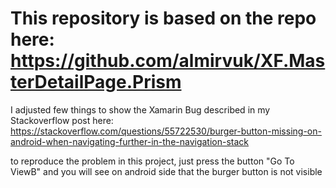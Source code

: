# This repository is based on the repo here: https://github.com/almirvuk/XF.MasterDetailPage.Prism

I adjusted few things to show the Xamarin Bug described in my Stackoverflow post here: https://stackoverflow.com/questions/55722530/burger-button-missing-on-android-when-navigating-further-in-the-navigation-stack

to reproduce the problem in this project, just press the button "Go To ViewB" and you will see on android side that the burger button is not visible
